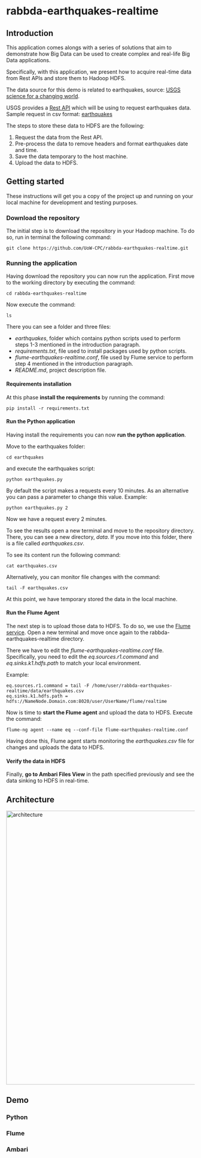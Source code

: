 # rabbda-earthquakes-realtime

## Introduction
This application comes alongs with a series of solutions that aim to demonstrate how Big Data can be used to create complex and real-life Big Data applications.

Specifically, with this application, we present how to acquire real-time data from Rest APIs and store them to Hadoop HDFS.

The data source for this demo is related to earthquakes, source: [USGS science for a changing world](https://earthquake.usgs.gov).

USGS provides a [Rest API](https://earthquake.usgs.gov/fdsnws/event/1/) which will be using to request earthquakes data.
Sample request in csv format: [earthquakes](https://earthquake.usgs.gov/fdsnws/event/1/query?format=csv&starttime=2020-02-18T00:00:00.000Z&endtime=2020-02-19T00:00:00.000)

The steps to store these data to HDFS are the following:
 1. Request the data from the Rest API.
 2. Pre-process the data to remove headers and format earthquakes date and time.
 3. Save the data temporary to the host machine.
 4. Upload the data to HDFS.
 
 ## Getting started
 These instructions will get you a copy of the project up and running on your local machine for development and testing purposes.
 
 ### Download the repository
 The initial step is to download the repository in your Hadoop machine. To do so, run in terminal the following command:
 ```
 git clone https://github.com/UoW-CPC/rabbda-earthquakes-realtime.git
 ```
 
 ### Running the application
 Having download the repository you can now run the application.
 First move to the working directory by executing the command:
 ```
 cd rabbda-earthquakes-realtime
 ``` 
 Now execute the command:
 ```
 ls
 ```
 There you can see a folder and three files:
 * _earthquakes_, folder which contains python scripts used to perform steps 1-3 mentioned in the introduction paragraph. 
 * _requirements.txt_, file used to install packages used by python scripts.
 * _flume-earthquakes-realtime.conf_, file used by Flume service to perform step 4 mentioned in the introduction paragraph.
 * _README.md_, project description file.
 
 #### Requirements installation
 
 At this phase __install the requirements__ by running the command:
 
 ```
 pip install -r requirements.txt
 ```
 
 #### Run the Python application
 
 Having install the requirements you can now __run the python application__. 
 
 Move to the earthquakes folder:
 ```
 cd earthquakes
 ```
 and execute the earthquakes script:
 ```
 python earthquakes.py
 ```
 By default the script makes a requests every 10 minutes. As an alternative you can pass a parameter to change this value. Example:
  ```
 python earthquakes.py 2
 ```
 Now we have a request every 2 minutes.
 
 To see the results open a new terminal and move to the repository directory. There, you can see a new directory, _data_. If you move into this folder, there is a file called _earthquakes.csv_.
 
 To see its content run the following command:
   ```
 cat earthquakes.csv
 ```
 Alternatively, you can monitor file changes with the command:
 ```
 tail -F earthquakes.csv
 ```
 
 At this point, we have temporary stored the data in the local machine.
 
 #### Run the Flume Agent
  
 The next step is to upload those data to HDFS. To do so, we use the [Flume service](https://flume.apache.org/).
 Open a new terminal and move once again to the rabbda-earthquakes-realtime directory.
 
 There we have to edit the _flume-earthquakes-realtime.conf_ file.
 Specifically, you need to edit the  _eq.sources.r1.command_ and _eq.sinks.k1.hdfs.path_ to match your local environment.
 
 
 Example: 
 ```
 eq.sources.r1.command = tail -F /home/user/rabbda-earthquakes-realtime/data/earthquakes.csv
 eq.sinks.k1.hdfs.path = hdfs://NameNode.Domain.com:8020/user/UserName/flume/realtime
 ```
 Now is time to __start the Flume agent__ and upload the data to HDFS. Execute the command:
 ```
 flume-ng agent --name eq --conf-file flume-earthquakes-realtime.conf
 ```
 Having done this, Flume agent starts monitoring the _earthquakes.csv_ file for changes and uploads the data to HDFS.
 
 #### Verify the data in HDFS
 Finally, __go to Ambari Files View__ in the path specified previously and see the data sinking to HDFS in real-time.
 
 ## Architecture
<img width="732" alt="architecture" src="https://user-images.githubusercontent.com/32298274/75445139-bebad500-595c-11ea-830f-9850fa0e7dd0.png">


## Demo
 ### Python
 ### Flume
 ### Ambari
 
 
 